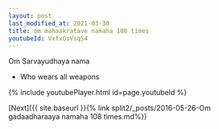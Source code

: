 ```yaml
---
layout: post
last_modified_at: 2021-03-30
title: om mahaakratave namaha 108 times
youtubeId: VxfxGsVsqS4
---
```

 
 
Om Sarvayudhaya nama 
 
 -  Who wears all weapons 
 
  
 
  
 
 
 
 
 
 


{% include youtubePlayer.html id=page.youtubeId %}
 
[Next]({{ site.baseurl }}{% link  split2/_posts/2016-05-26-Om gadaadharaaya namaha 108 times.md%})
 
